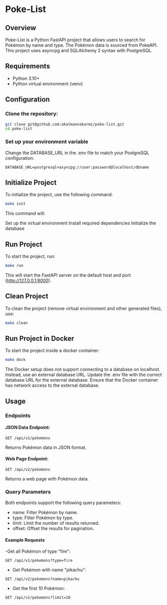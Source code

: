 # Poke-List

## Overview
Poke-List is a Python FastAPI project that allows users to search for Pokémon by name and type. The Pokémon data is sourced from PokeAPI. This project uses asyncpg and SQLAlchemy 2 syntax with PostgreSQL.

## Requirements
- Python 3.10+
- Python virtual environment (venv)

## Configuration
### Clone the repository:
```bash
git clone git@github.com:akalmannakarmi/poke-list.git
cd poke-list
```

### Set up your environment variable
Change the DATABASE_URL in the .env file to match your PostgreSQL configuration:
```
DATABASE_URL=postgresql+asyncpg://user:password@localhost/dbname
```

## Initialize Project
To initialize the project, use the following command:
```bash
make init
```
This command will:

Set up the virtual environment
Install required dependencies
Initialize the database

## Run Project
To start the project, run:
```bash
make run
```
This will start the FastAPI server on the default host and port (http://127.0.0.1:8000).

## Clean Project
To clean the project (remove virtual environment and other generated files), use:
```bash
make clean
```

## Run Project in Docker
To start the project inside a docker container:
```bash
make dock
```
The Docker setup does not support connecting to a database on localhost. Instead, use an external database URL. Update the .env file with the correct database URL for the external database. Ensure that the Docker container has network access to the external database.

## Usage
### Endpoints

#### JSON Data Endpoint:
```
GET /api/v1/pokemons
```
Returns Pokémon data in JSON format.


#### Web Page Endpoint:
```
GET /api/v2/pokemons
```
Returns a web page with Pokémon data.

### Query Parameters

Both endpoints support the following query parameters:

- name: Filter Pokémon by name.
- type: Filter Pokémon by type.
- limit: Limit the number of results returned.
- offset: Offset the results for pagination.

#### Example Requests

-Get all Pokémon of type "fire":
```
GET /api/v1/pokemons?type=fire
```

- Get Pokémon with name "pikachu":
```
GET /api/v2/pokemons?name=pikachu
```

- Get the first 10 Pokémon:
```
GET /api/v1/pokemons?limit=10
```
